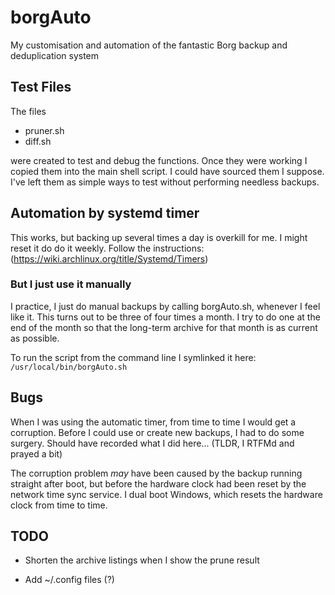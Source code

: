 # borgAuto
My customisation and automation of the fantastic Borg backup and deduplication system

## Test Files
The files

* pruner.sh
* diff.sh

were created to test and debug the functions. Once they were working I copied them into the main shell script. I could have sourced them I suppose. I've left them as simple ways to test without performing needless backups.

## Automation by systemd timer
This works, but backing up several times a day is overkill for me. I might reset it do do it weekly.
Follow the instructions: (https://wiki.archlinux.org/title/Systemd/Timers)

### But I just use it manually
I practice, I just do manual backups by calling borgAuto.sh, whenever I feel like it. This turns out to be three of four times a month. I try to do one at the end of the month so that the long-term archive for that month is as current as possible.

To run the script from the command line I symlinked it here: `/usr/local/bin/borgAuto.sh`

## Bugs
When I was using the automatic timer, from time to time I would get a corruption. Before I could use or create new backups, I had to do some surgery. Should have recorded what I did here... (TLDR, I RTFMd and prayed a bit)

The corruption problem _may_ have been caused by the backup running straight after boot, but before the hardware clock had been reset by the network time sync service. I dual boot Windows, which resets the hardware clock from time to time.

## TODO

* Shorten the archive listings when I show the prune result

* Add ~/.config files (?)


